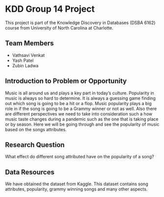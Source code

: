 # KDD Group 14 Project
This project is part of the Knowledge Discovery in Databases (DSBA 6162) course from University of North Carolina at Charlotte.

## Team Members
- Vathsavi Venkat
- Yash Patel
- Zubin Ladwa

## Introduction to Problem or Opportunity
Music is all around us and plays a key part in today’s culture. Popularity in music is always so hard to determine. It is always a guessing game finding out which song is going to be a hit or a flop. Music popularity plays a big role in if the song is going to be a Grammy winner or not as well. Also there are different perspectives we need to take into consideration such a how music taste changes during a pandemic such as the one that is taking place or by season. Here we will be going through and see the popularity of music based on the songs attributes.  

## Research Question
What effect do different song attributed have on the popularity of a song?

## Data Resources
We have obtained the dataset from Kaggle. This dataset contains song attributes, popularity, grammy winning songs and many other aspects.  
